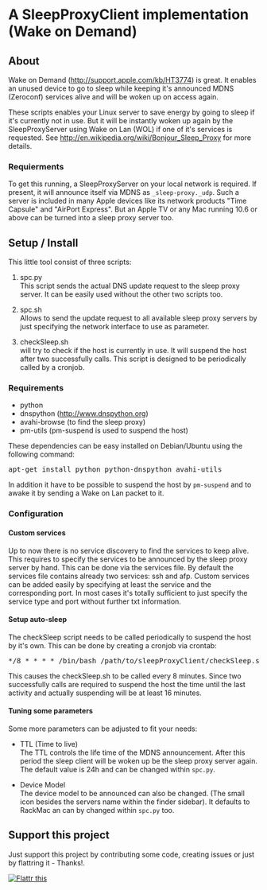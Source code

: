 # A SleepProxyClient implementation (Wake on Demand)

## About

Wake on Demand (http://support.apple.com/kb/HT3774) is great.
It enables an unused device to go to sleep while keeping it's announced MDNS (Zeroconf) services alive and will be woken up on access again.

These scripts enables your Linux server to save energy by going to sleep if it's currently not in use.
But it will be instantly woken up again by the SleepProxyServer using Wake on Lan (WOL) if one of it's services is requested. See http://en.wikipedia.org/wiki/Bonjour_Sleep_Proxy for more details.

### Requierments
To get this running, a SleepProxyServer on your local network is required. If present, it will announce itself via MDNS as <code>_sleep-proxy._udp</code>. 
Such a server is included in many Apple devices like its network products "Time Capsule" and "AirPort Express". But an Apple TV or any Mac running 10.6 or above can be turned into a sleep proxy server too.


## Setup / Install

This little tool consist of three scripts:

1. spc.py   
	This script sends the actual DNS update request to the sleep proxy server.
	It can be easily used without the other two scripts too.


2. spc.sh   
	Allows to send the update request to all available sleep proxy servers by just specifying the network interface to use as parameter.


3. checkSleep.sh   
	will try to check if the host is currently in use. It will suspend the host after two successfully calls. This script is designed to be periodically called by a cronjob.


### Requirements

 - python
 - dnspython (http://www.dnspython.org)
 - avahi-browse (to find the sleep proxy)
 - pm-utils (pm-suspend is used to suspend the host)
 
 These dependencies can be easy installed on Debian/Ubuntu using the following command:
 <pre>apt-get install python python-dnspython avahi-utils</pre>
 
 In addition it have to be possible to suspend the host by <code>pm-suspend</code> and to awake it by sending a Wake on Lan packet to it.

### Configuration

#### Custom services

Up to now there is no service discovery to find the services to keep alive.
This requires to specify the services to be announced by the sleep proxy server by hand.
This can be done via the services file.
By default the services file contains already two services: ssh and afp.
Custom services can be added easily by specifying at least the service and the corresponding port.
In most cases it's totally sufficient to just specify the service type and port without further txt information.

#### Setup auto-sleep

The checkSleep script needs to be called periodically to suspend the host by it's own.
This can be done by creating a cronjob via crontab:
<pre>*/8 * * * * /bin/bash /path/to/sleepProxyClient/checkSleep.sh</pre>

This causes the checkSleep.sh to be called every 8 minutes. Since two successfully calls are required to suspend the host the time until the last activity and actually suspending will be at least 16 minutes.

#### Tuning some parameters

Some more parameters can be adjusted to fit your needs:

- TTL (Time to live)   
	The TTL controls the life time of the MDNS announcement. After this period the sleep client will be woken up be the sleep proxy server again. The default value is 24h and can be changed within <code>spc.py</code>.

- Device Model   
	The device model to be announced can also be changed. (The small icon besides the servers name within the finder sidebar). It defaults to RackMac an can by changed within <code>spc.py</code> too.

## Support this project

Just support this project by contributing some code, creating issues or just by flattring it - Thanks!.

<a href="http://flattr.com/thing/713748/aweinSleepProxyClient-on-GitHub" target="_blank">
<img src="http://api.flattr.com/button/flattr-badge-large.png" alt="Flattr this" title="Flattr this" border="0" /></a>